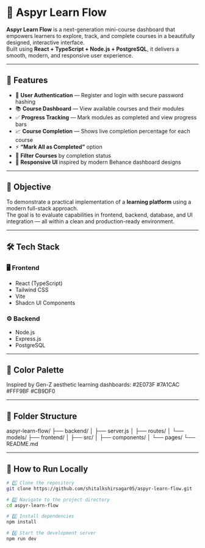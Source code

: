 # 🚀 Aspyr Learn Flow

**Aspyr Learn Flow** is a next-generation mini-course dashboard that empowers learners to explore, track, and complete courses in a beautifully designed, interactive interface.  
Built using **React + TypeScript + Node.js + PostgreSQL**, it delivers a smooth, modern, and responsive user experience.

---

## 🌟 Features

- 🔐 **User Authentication** — Register and login with secure password hashing  
- 📚 **Course Dashboard** — View available courses and their modules  
- ✅ **Progress Tracking** — Mark modules as completed and view progress bars  
- 📈 **Course Completion** — Shows live completion percentage for each course  
- ⚡ **“Mark All as Completed”** option  
- 🎯 **Filter Courses** by completion status  
- 💅 **Responsive UI** inspired by modern Behance dashboard designs  

---

## 🧠 Objective

To demonstrate a practical implementation of a **learning platform** using a modern full-stack approach.  
The goal is to evaluate capabilities in frontend, backend, database, and UI integration — all within a clean and production-ready environment.

---

## 🛠️ Tech Stack

### 🖥️ Frontend
- React (TypeScript)
- Tailwind CSS
- Vite
- Shadcn UI Components

### ⚙️ Backend
- Node.js
- Express.js
- PostgreSQL

---

## 🎨 Color Palette
Inspired by Gen-Z aesthetic learning dashboards:
#2E073F
#7A1CAC
#FFF9BF
#CB9DF0


---

## 📁 Folder Structure
aspyr-learn-flow/
├── backend/
│ ├── server.js
│ ├── routes/
│ └── models/
├── frontend/
│ ├── src/
│ ├── components/
│ └── pages/
└── README.md


---

## 🧩 How to Run Locally

```bash
# 1️⃣ Clone the repository
git clone https://github.com/shitalkshirsagar05/aspyr-learn-flow.git

# 2️⃣ Navigate to the project directory
cd aspyr-learn-flow

# 3️⃣ Install dependencies
npm install

# 4️⃣ Start the development server
npm run dev
